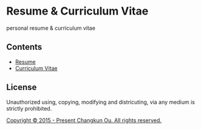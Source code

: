 # Resume & Curriculum Vitae

personal resume & curriculum vitae

## Contents

- [Resume](./resume/resume.pdf)
- [Curriculum Vitae](./cv/cv.pdf)

## License

Unauthorized using, copying, modifying and districuting, via any medium
is strictly prohibited.

[Copyright &copy; 2015 - Present Changkun Ou. All rights reserved.](./LICENSE)